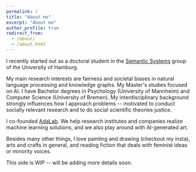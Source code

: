 ```yaml
---
permalink: /
title: "About me"
excerpt: "About me"
author_profile: true
redirect_from: 
  - /about/
  - /about.html
---
```


I recently started out as a doctoral student in the [Semantic Systems](https://www.inf.uni-hamburg.de/en/inst/ab/sems/home.html) group of the University of Hamburg. 

My main research interests are fairness and societal biases in natural language processing and knowledge graphs. My Master's studies focused on AI. I have Bachelor degrees in Psychology (University of Mannheim) and Computer Science (University of Bremen). My interdisciplinary background strongly influences how I approach problems -- motivated to conduct socially relevant research and to do social scientific theories justice.

I co-founded [AdaLab](https://adalab.ai/). We help research institutes and companies realize machine learning solutions, and we also play around with AI-generated art.

Besides many other things, I love painting and drawing (checkout my insta), arts and crafts in general, and reading fiction that deals with feminist ideas or minority voices. 

This side is WIP -- will be adding more details soon.